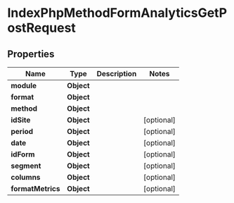 

# IndexPhpMethodFormAnalyticsGetPostRequest


## Properties

| Name | Type | Description | Notes |
|------------ | ------------- | ------------- | -------------|
|**module** | **Object** |  |  |
|**format** | **Object** |  |  |
|**method** | **Object** |  |  |
|**idSite** | **Object** |  |  [optional] |
|**period** | **Object** |  |  [optional] |
|**date** | **Object** |  |  [optional] |
|**idForm** | **Object** |  |  [optional] |
|**segment** | **Object** |  |  [optional] |
|**columns** | **Object** |  |  [optional] |
|**formatMetrics** | **Object** |  |  [optional] |



